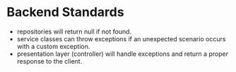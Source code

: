 # Backend Standards
- repositories will return null if not found.
- service classes can throw exceptions if an unexpected scenario occurs with a custom exception. 
- presentation layer (controller) will handle exceptions and return a proper response to the client.

